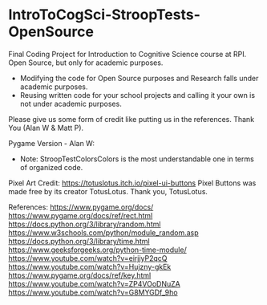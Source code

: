 # IntroToCogSci-StroopTests-OpenSource
 Final Coding Project for Introduction to Cognitive Science course at RPI. Open Source, but only for academic purposes.
  - Modifying the code for Open Source purposes and Research falls under academic purposes.
  - Reusing written code for your school projects and calling it your own is not under academic purposes. 
  
  Please give us some form of credit like putting us in the references.
    Thank You (Alan W & Matt P).

Pygame Version - Alan W:

* Note: StroopTestColorsColors is the most understandable one in terms of organized code.

Pixel Art Credit:
https://totuslotus.itch.io/pixel-ui-buttons
Pixel Buttons was made free by its creator TotusLotus. 
Thank you, TotusLotus.

References:
https://www.pygame.org/docs/
https://www.pygame.org/docs/ref/rect.html
https://docs.python.org/3/library/random.html
https://www.w3schools.com/python/module_random.asp
https://docs.python.org/3/library/time.html
https://www.geeksforgeeks.org/python-time-module/
https://www.youtube.com/watch?v=eirjjyP2qcQ
https://www.youtube.com/watch?v=Hujzny-gkEk
https://www.pygame.org/docs/ref/key.html
https://www.youtube.com/watch?v=ZP4VOoDNuZA
https://www.youtube.com/watch?v=G8MYGDf_9ho